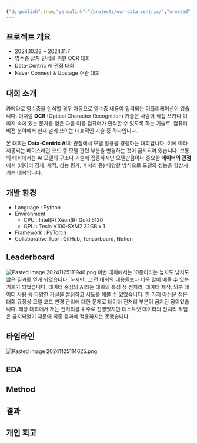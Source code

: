 ```yaml
---
{"dg-publish":true,"permalink":"/projects/ocr-data-centric/","created":"2024-11-25T11:09:06.427+09:00","updated":"2024-11-25T11:48:05.388+09:00"}
---
```


## 프로젝트 개요
- 2024.10.28 ~ 2024.11.7
- 영수증 글자 인식을 위한 OCR 대회
- Data-Centric AI 관점 대회
- Naver Connect & Upstage 주관 대회
## 대회 소개
카메라로 영수증을 인식할 경우 자동으로 영수증 내용이 입력되는 어플리케이션이 있습니다. 이처럼 **OCR** (Optical Character Recognition) 기술은 사람이 직접 쓰거나 이미지 속에 있는 문자를 얻은 다음 이를 컴퓨터가 인식할 수 있도록 하는 기술로, 컴퓨터 비전 분야에서 현재 널리 쓰이는 대표적인 기술 중 하나입니다.

본 대회는 **Data-Centric AI**의 관점에서 모델 활용을 경쟁하는 대회입니다. 이에 따라 제공되는 베이스라인 코드 중 모델 관련 부분을 변경하는 것이 금지되어 있습니다. 보통의 대회에서는 AI 모델의 구조나 기술에 집중하지만 모델만큼이나 중요한 **데이터의 관점**에서 (데이터 정제, 제작, 성능 평가, 후처리 등) 다양한 방식으로 모델의 성능을 향상시키는 대회입니다. 
## 개발 환경
- Language : Python
- Environment
	- CPU : Intel(R) Xeon(R) Gold 5120
	- GPU : Tesla V100-SXM2 32GB x 1
- Framework : PyTorch
- Collaborative Tool : GitHub, Tensorboard, Notion
## Leaderboard
![Pasted image 20241125111946.png](/img/user/Pasted%20image%2020241125111946.png)
	이번 대회에서는 10등이라는 높지도 낮지도 않은 결과를 얻게 되었습니다. 하지만, 그 전 대회의 내용들보다 더욱 많이 배울 수 있는 기회가 되었습니다. 데이터 중심의 AI라는 대회의 특성 상 전처리, 데이터 제작, 외부 데이터 사용 등 다양한 가설을 설정하고 시도를 해볼 수 있었습니다. 한 가지 아쉬운 점은 대회 규정상 모델 코드 변경 관리에 대한 문제로 데이터 전처리 부분이 금지된 점이었습니다. 해당 대회에서 저는 전처리를 위주로 진행했지만 테스트셋 데이터의 전처리 작업은 금지되었기 때문에 최종 결과에 적용하지는 못했습니다. 
## 타임라인
![Pasted image 20241125114625.png](/img/user/Pasted%20image%2020241125114625.png)
## EDA

## Method

## 결과

## 개인 회고